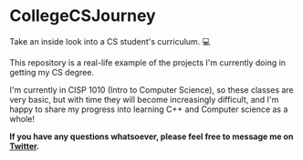 # CollegeCSJourney
Take an inside look into a CS student's curriculum. 💻

This repository is a real-life example of the projects I'm currently doing in getting my CS degree.

I'm currently in CISP 1010 (Intro to Computer Science), so these classes are very basic, but with time they will become increasingly difficult,
and I'm happy to share my progress into learning C++ and Computer science as a whole!

 **If you have any questions whatsoever, please feel free to message me on [Twitter](https://twitter.com/TechTicee).**
